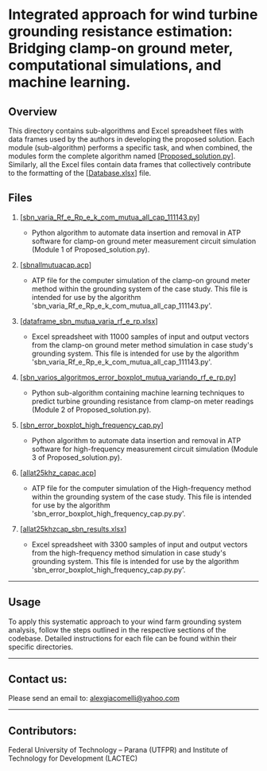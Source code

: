 # Integrated approach for wind turbine grounding resistance estimation: Bridging clamp-on ground meter, computational simulations, and machine learning.

## Overview
This directory contains sub-algorithms and Excel spreadsheet files with data frames used by the authors in developing the proposed solution. Each module (sub-algorithm) performs a specific task, and when combined, the modules form the complete algorithm named [[Proposed_solution.py](https://github.com/Alexandregiacomellileal/Update-computacional-tool/blob/main/Proposed_solution.py)]. Similarly, all the Excel files contain data frames that collectively contribute to the formatting of the [[Database.xlsx](https://github.com/Alexandregiacomellileal/Update-computacional-tool/blob/main/Database.xlsx)] file.

## Files

1. [[sbn_varia_Rf_e_Rp_e_k_com_mutua_all_cap_111143.py](https://github.com/Alexandregiacomellileal/Update-computacional-tool/blob/main/supporting%20files/sbn_varia_Rf_e_Rp_e_k_com_mutua_all_cap_111143.py)]
    - Python algorithm to automate data insertion and removal in ATP software for clamp-on ground meter measurement circuit simulation (Module 1 of Proposed_solution.py).

2. [[sbnallmutuacap.acp](https://github.com/Alexandregiacomellileal/Update-computacional-tool/blob/main/supporting%20files/sbnallmutuacap.acp)]
    - ATP file for the computer simulation of the clamp-on ground meter method within the grounding system of the case study. This file is intended for use by the algorithm 'sbn_varia_Rf_e_Rp_e_k_com_mutua_all_cap_111143.py'.

3. [[dataframe_sbn_mutua_varia_rf_e_rp.xlsx](https://github.com/Alexandregiacomellileal/Update-computacional-tool/blob/main/supporting%20files/dataframe_sbn_mutua_varia_rf_e_rp.xlsx)]
   - Excel spreadsheet with 11000 samples of input and output vectors from the clamp-on ground meter method simulation in case study's grounding system. This file is intended for use by the algorithm 'sbn_varia_Rf_e_Rp_e_k_com_mutua_all_cap_111143.py'.

4. [[sbn_varios_algoritmos_error_boxplot_mutua_variando_rf_e_rp.py](https://github.com/Alexandregiacomellileal/Update-computacional-tool/blob/main/supporting%20files/sbn_varios_algoritmos_error_boxplot_mutua_variando_rf_e_rp.py)]
    - Python sub-algorithm containing machine learning techniques to predict turbine grounding resistance from clamp-on meter readings (Module 2 of Proposed_solution.py). 

5. [[sbn_error_boxplot_high_frequency_cap.py](https://github.com/Alexandregiacomellileal/Update-computacional-tool/blob/main/supporting%20files/sbn_error_boxplot_high_frequency_cap.py)]
   - Python algorithm to automate data insertion and removal in ATP software for high-frequency measurement circuit simulation (Module 3 of Proposed_solution.py).

6. [[allat25khz_capac.acp](https://github.com/Alexandregiacomellileal/Update-computacional-tool/blob/main/supporting%20files/allat25khz_capac.acp)]
   - ATP file for the computer simulation of the High-frequency method within the grounding system of the case study. This file is intended for use by the algorithm 'sbn_error_boxplot_high_frequency_cap.py.py'.
  
7. [[allat25khzcap_sbn_results.xlsx](https://github.com/Alexandregiacomellileal/Update-computacional-tool/blob/main/supporting%20files/allat25khzcap_sbn_results.xlsx)]
   - Excel spreadsheet with 3300 samples of input and output vectors from the high-frequency method simulation in case study's grounding system. This file is intended for use by the algorithm 'sbn_error_boxplot_high_frequency_cap.py.py'.


________________________________________________________________________________________________________________________

## Usage

To apply this systematic approach to your wind farm grounding system analysis, follow the steps outlined in the respective sections of the codebase. Detailed instructions for each file can be found within their specific directories.

________________________________________________________________________________________________________________________

## Contact us:
Please send an email to: alexgiacomelli@yahoo.com

________________________________________________________________________________________________________________________

## Contributors:
Federal University of Technology – Parana (UTFPR) and Institute of Technology for Development (LACTEC)



